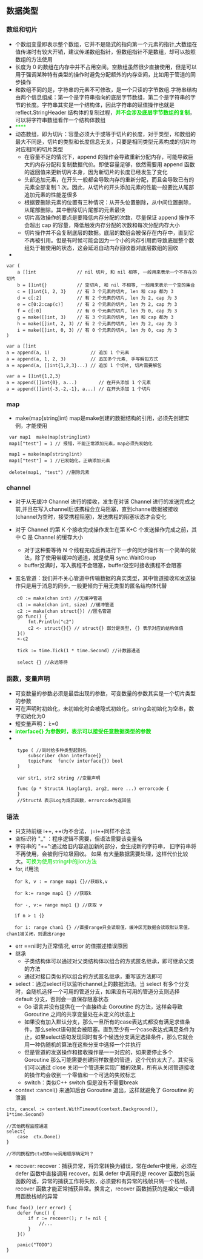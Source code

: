 ## 数据类型

### 数组和切片
- 个数组变量即表示整个数组，它并不是隐式的指向第一个元素的指针,大数组在值传递时有较大开销，建议传递数组指针，但数组指针不是数组，却可以按照数组的方法使用
-  长度为 0 的数组在内存中并不占用空间。空数组虽然很少直接使用，但是可以用于强调某种特有类型的操作时避免分配额外的内存空间，比如用于管道的同步操作
- 和数组不同的是，字符串的元素不可修改，是一个只读的字节数组.字符串结构由两个信息组成：第一个是字符串指向的底层字节数组，第二个是字符串的字节的长度。字符串其实是一个结构体，因此字符串的赋值操作也就是 reflect.StringHeader 结构体的复制过程，<font color="#00dd00">**并不会涉及底层字节数组的复制**</font>，可以将字符串数组看作一个结构体数组
- <font color="#00dd00">****</font>
- 动态数组，即为切片：容量必须大于或等于切片的长度，对于类型，和数组的最大不同是，切片的类型和长度信息无关，只要是相同类型元素构成的切片均对应相同的切片类型
  - 在容量不足的情况下，append 的操作会导致重新分配内存，可能导致巨大的内存分配和复制数据代价。即使容量足够，依然需要用 append 函数的返回值来更新切片本身，因为新切片的长度已经发生了变化
  - 头部追加元素，在开头一般都会导致内存的重新分配，而且会导致已有的元素全部复制 1 次。因此，从切片的开头添加元素的性能一般要比从尾部追加元素的性能差很多
  - 根据要删除元素的位置有三种情况：从开头位置删除，从中间位置删除，从尾部删除。其中删除切片尾部的元素最快
  - 切片高效操作的要点是要降低内存分配的次数，尽量保证 append 操作不会超出 cap 的容量，降低触发内存分配的次数和每次分配内存大小
  - 切片操作并不会复制底层的数据。底层的数组会被保存在内存中，直到它不再被引用。但是有时候可能会因为一个小的内存引用而导致底层整个数组处于被使用的状态，这会延迟自动内存回收器对底层数组的回收
- 
```golang
var (
    a []int               // nil 切片, 和 nil 相等, 一般用来表示一个不存在的切片
    b = []int{}           // 空切片, 和 nil 不相等, 一般用来表示一个空的集合
    c = []int{1, 2, 3}    // 有 3 个元素的切片, len 和 cap 都为 3
    d = c[:2]             // 有 2 个元素的切片, len 为 2, cap 为 3
    e = c[0:2:cap(c)]     // 有 2 个元素的切片, len 为 2, cap 为 3
    f = c[:0]             // 有 0 个元素的切片, len 为 0, cap 为 3
    g = make([]int, 3)    // 有 3 个元素的切片, len 和 cap 都为 3
    h = make([]int, 2, 3) // 有 2 个元素的切片, len 为 2, cap 为 3
    i = make([]int, 0, 3) // 有 0 个元素的切片, len 为 0, cap 为 3
)

var a []int
a = append(a, 1)               // 追加 1 个元素
a = append(a, 1, 2, 3)         // 追加多个元素, 手写解包方式
a = append(a, []int{1,2,3}...) // 追加 1 个切片, 切片需要解包

var a = []int{1,2,3}
a = append([]int{0}, a...)        // 在开头添加 1 个元素
a = append([]int{-3,-2,-1}, a...) // 在开头添加 1 个切片
```


### map
- make(map[string]int)  map是make创建的数据结构的引用，必须先创建实例，才能使用
```golang
 var map1  make(map[string]int)
 map1["test"] = 1 // 报错，不能正常添加元素，map必须先初始化

 map1 = make(map[string]int)
 map1["test"] = 1 //已初始化，正确添加元素

 delete(map1, "test") //删除元素
```

### channel
- 对于从无缓冲 Channel 进行的接收，发生在对该 Channel 进行的发送完成之前,并且在写入channel后该携程会立马阻塞，直到channel数据被接收(channel为空时，接受携程阻塞)，发送携程的阻塞状态才会变化
- 对于 Channel 的第 K 个接收完成操作发生在第 K+C 个发送操作完成之前，其中 C 是 Channel 的缓存大小
  - 对于这种要等待 N 个线程完成后再进行下一步的同步操作有一个简单的做法，除了使用带缓冲的通道，就是使用 sync.WaitGroup
  - buffer没满时，写入携程不会阻塞，buffer没空时接收携程不会阻塞

- 匿名管道：我们并不关心管道中传输数据的真实类型，其中管道接收和发送操作只是用于消息的同步, 一般更倾向于用无类型的匿名结构体代替
  
```golang
    c0 := make(chan int) //无缓冲管道
    c1 := make(chan int, size) //缓冲管道
    c2 := make(chan struct{}) //匿名管道
    go func() {
        fmt.Println("c2")
        c2 <- struct{}{} // struct{} 部分是类型, {} 表示对应的结构体值
    }()
    <-c2

    tick := time.Tick(1 * time.Second) //计数器通道

    select {} //永远等待
```
### 函数，变量声明
- 可变数量的参数必须是最后出现的参数，可变数量的参数其实是一个切片类型的参数
- 可在声明时初始化，未初始化时会被隐式初始化，string会初始化为空串，数字初始化为0
- 短变量声明： i:=0
- <font color="#00dd00">**interface{} 为参数时，表示可以接受任意数据类型的参数**</font>
- 
```golang
    type ( //同时给多种类型起别名
        subscriber chan interface{}
        topicFunc  func(v interface{}) bool
    )

    var str1, str2 string //变量声明

    func (p * StructA )Log(arg1, arg2, more ...) errorcode {
    }
    //StructA 表示Log为成员函数，errorcode为返回值
```

### 语法
- 只支持前缀 i++, ++i为不合法， j=i++同样不合法
- 空标识符 "_"  ：程序逻辑不需要，但语法需要该变量名
- 字符串的 "+=":通过给旧内容追加新的部分，会生成新的字符串， 旧字符串将不再使用，会被例行垃圾回收。 如果 有大量数据需要处理，这样代价比较大。<font color="#00dd00">可换为使用string中的jion方法</font><br />
- for, if用法
```golang
   for k, v : = range map1 {}//获取k,v

   for k:= range map1 {} //获取k

   for -, v:= range map1 {} //获取 v

   if n > 1 {}

   for i: range chan1 {} //直接range只会读取值，缓冲区无数据会读取默认零值，chan1被关闭，则退出range
```
- err ==nil时为正常情况, error 的值描述错误原因
- 继承
  - 子类结构体可以通过对父类结构体以组合的方式匿名继承，即可继承父类的方法
  - 通过对接口类似的以组合的方式匿名继承，重写该方法即可
- select：通过select可以监听channel上的数据流动。当 select 有多个分支时，会随机选择一个可用的管道分支，如果没有可用的管道分支则选择 default 分支，否则会一直保存阻塞状态
  -  Go 语言并没有提供在一个直接终止 Goroutine 的方法，这样会导致 Goroutine 之间的共享变量处在未定义的状态上 
  -  如果没有加入默认分支，那么一旦所有的case表达式都没有满足求值条件，那么select语句就会被阻塞。直到至少有一个case表达式满足条件为止，如果select语句发现同时有多个候选分支满足选择条件，那么它就会用一种伪随机的算法在这些分支中选择一个并执行
  -   但是管道的发送操作和接收操作是一一对应的，如果要停止多个 Goroutine 那么可能需要创建同样数量的管道，这个代价太大了。其实我们可以通过 close 关闭一个管道来实现广播的效果，所有从关闭管道接收的操作均会收到一个零值和一个可选的失败标志
  -  switch：类似C++ switch 但是没有不需要break
- context :cancel() 来通知后台 Goroutine 退出，这样就避免了 Goroutine 的泄漏
```golang
ctx, cancel := context.WithTimeout(context.Background(), 1*time.Second)

//其他携程监控通道
select{
    case  ctx.Done()
}

//不同携程的ctx的Done调用顺序确定吗？
```
- recover:  recover：捕获异常，将异常转换为错误，常在defer中使用，必须在 defer 函数中直接调用 recover。如果 defer 中调用的是 recover 函数的包装函数的话，异常的捕获工作将失败，必须要和有异常的栈帧只隔一个栈帧，recover 函数才能正常捕获异常。换言之，recover 函数捕获的是祖父一级调用函数栈帧的异常
```golang
func foo() (err error) {
    defer func() {
        if r := recover(); r != nil {
            //...
        }
    }()

    panic("TODO")
}
```


